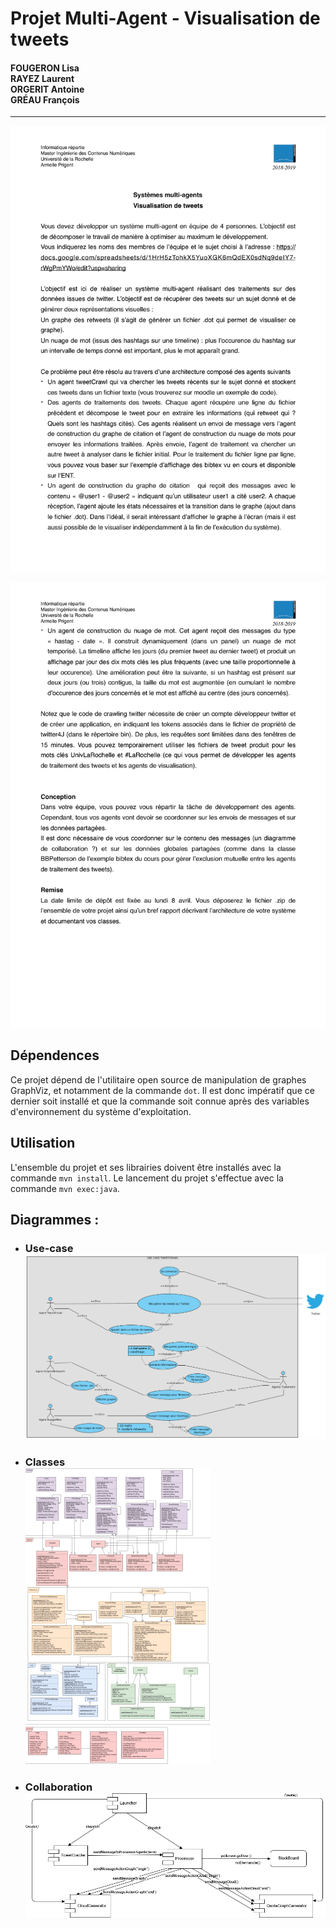 # Projet Multi-Agent - Visualisation de tweets

#### FOUGERON Lisa<br>RAYEZ Laurent<br>ORGERIT Antoine<br>GRÉAU François
___
![Page 1 Sujet](uml/SujetP1.jpg)

![Page 1 Sujet](uml/SujetP2.jpg)

## Dépendences
Ce projet dépend de l'utilitaire open source de manipulation de graphes GraphViz, et notamment de la commande `dot`.
Il est donc impératif que ce dernier soit installé et que la commande soit connue après des variables d'environnement du système d'exploitation.

## Utilisation
L'ensemble du projet et ses librairies doivent être installés avec la commande `mvn install`.
Le lancement du projet s'effectue avec la commande `mvn exec:java`.

## Diagrammes :
- ### Use-case<br> ![Use Case Diagram](uml/usecase.png)
- ### Classes<br> ![Class Diagram](uml/classes.png)
- ### Collaboration<br> ![Collaboration Diagram](uml/collaboration.png)